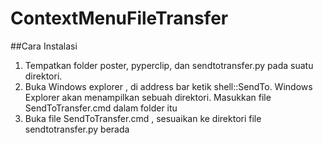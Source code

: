 # ContextMenuFileTransfer

##Cara Instalasi
1. Tempatkan folder poster, pyperclip, dan sendtotransfer.py pada suatu direktori.
2. Buka Windows explorer , di address bar ketik shell::SendTo. Windows Explorer akan menampilkan sebuah direktori. Masukkan file SendToTransfer.cmd dalam folder itu
3. Buka file SendToTransfer.cmd , sesuaikan ke direktori file sendtotransfer.py berada
